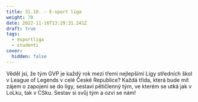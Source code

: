 ```yaml
---
title: 31.10. - E-sport liga
weight: 70
date: 2022-11-16T13:29:31.241Z
draft: true
tags:
  - esportliga
  - studenti
cover:
  hidden: false
---
```

<!--StartFragment-->

Věděl jsi, že tým GVP je každý rok mezi třemi nejlepšími Ligy středních škol v League of Legends v celé České Republice? Každá třída, která bude mít zájem o zapojení se do ligy, sestaví pětičlenný tým, ve kterém se utká jak v LoLku, tak v CSku. Sestav si svůj tým a ozvi se nám!

<!--EndFragment-->